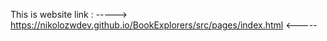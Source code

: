 This is website link :
-----> https://nikolozwdev.github.io/BookExplorers/src/pages/index.html <-----
